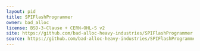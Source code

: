 ```yaml
---
layout: pid
title: SPIFlashProgrammer
owner: bad_alloc
license: BSD-3-Clause + CERN-OHL-S v2
site: https://github.com/bad-alloc-heavy-industries/SPIFlashProgrammer
source: https://github.com/bad-alloc-heavy-industries/SPIFlashProgrammer
---
```

